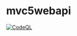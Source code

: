 ﻿# mvc5webapi
[![CodeQL](https://github.com/amitrawat-evontech/mvc5webapi/actions/workflows/codeql.yml/badge.svg)](https://github.com/amitrawat-evontech/mvc5webapi/actions/workflows/codeql.yml)

